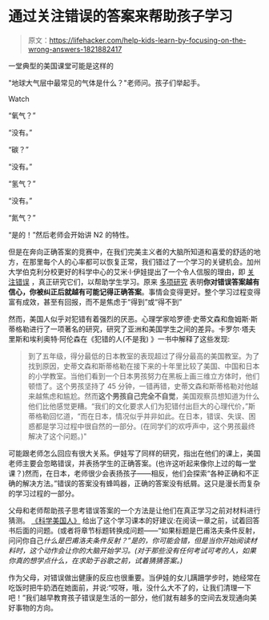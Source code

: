 # 通过关注错误的答案来帮助孩子学习

> 原文：<https://lifehacker.com/help-kids-learn-by-focusing-on-the-wrong-answers-1821882417>

一堂典型的美国课堂可能是这样的

"地球大气层中最常见的气体是什么？"老师问。孩子们举起手。

Watch

“氧气？”

“没有。”

“碳？”

“没有。”

“氢气？”

“没有。”

“氮气？”

“是的！”然后老师会开始讲 N2 的特性。

但是在奔向正确答案的竞赛中，在我们完美主义者的大脑所知道和喜爱的舒适的地方，在那里每个人的心率都可以恢复正常，我们错过了一个学习的关键机会。加州大学伯克利分校更好的科学中心的艾米·l·伊娃提出了一个令人信服的理由，即 [关注错误](https://greatergood.berkeley.edu/article/item/why_we_should_embrace_mistakes_in_school) ，真正研究它们，以帮助学生学习。原来 [多项研究](http://www.annualreviews.org/doi/abs/10.1146/annurev-psych-010416-044022) 表明**你对错误答案越有信心，你被纠正后就越有可能记得正确答案**。事情会变得更好。整个学习过程变得富有成效，甚至有回报，而不是焦虑于“得到”或“得不到”

然而，美国人似乎对犯错有着强烈的厌恶。心理学家哈罗德·史蒂文森和詹姆斯·斯蒂格勒进行了一项著名的研究，研究了亚洲和美国学生之间的差异。卡罗尔·塔夫里斯和埃利奥特·阿伦森在《犯错的人(不是我) 》一书中解释了这些发现:

> 到了五年级，得分最低的日本教室的表现超过了得分最高的美国教室。为了找到原因，史蒂文森和斯蒂格勒在接下来的十年里比较了美国、中国和日本的小学教室。当他们看到一个日本男孩努力在黑板上画三维立方体时，他们顿悟了。这个男孩坚持了 45 分钟，一错再错，史蒂文森和斯蒂格勒对他越来越焦虑和尴尬。然而**这个男孩自己完全不自觉**，美国观察员想知道为什么他们比他感觉更糟。“我们的文化要求人们为犯错付出巨大的心理代价，”斯蒂格勒回忆道，“而在日本，情况似乎并非如此。在日本，错误、失误、困惑都是学习过程中很自然的一部分。(在同学们的欢呼声中，这个男孩最终解决了这个问题。)"

可能跟老师怎么回应有很大关系。伊娃写了同样的研究，指出在他们的课上，美国老师主要会忽略错误，并表扬学生的正确答案。(也许这听起来像你上过的每一堂课？)然而，在日本，老师很少会表扬孩子——相反，他们会探索“各种正确和不正确的解决方法。”错误的答案没有蜂鸣器，正确的答案没有纸屑。这只是漫长而复杂的学习过程的一部分。

父母和老师帮助孩子思考错误答案的一个方法是让他们在真正学习之前对材料进行猜测。 [《科学美国人》](https://www.scientificamerican.com/article/getting-it-wrong/) 给出了这个学习课本的好建议:在阅读一章之前，试着回答书后面的问题。(或者将章节标题转换成问题——“如果标题是巴甫洛夫条件反射，问问你自己*什么是巴甫洛夫条件反射？”是的，你可能会错，但是当你开始阅读材料时，这个动作会让你的大脑开始学习。(对于那些没有任何考试可考的人，如果你真的想学点什么，在求助于谷歌之前，试着猜猜答案。)*

作为父母，对错误做出健康的反应也很重要。当伊娃的女儿蹒跚学步时，她经常在吃饭时把牛奶洒在她面前，并说:“哎呀，哦，没什么大不了的，让我们清理一下吧！”我们越早教育孩子错误是生活的一部分，他们就有越多的空间去发现通向美好事物的方向。
